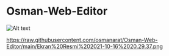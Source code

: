 # Osman-Web-Editor

![Alt text](relative/path/to/img.jpg?raw=true "Title")

https://raw.githubusercontent.com/osmanarat/Osman-Web-Editor/main/Ekran%20Resmi%202021-10-16%2020.29.37.png
